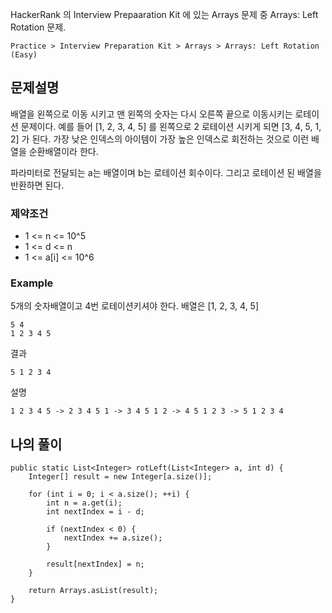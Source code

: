 HackerRank 의 Interview Prepaaration Kit 에 있는 Arrays 문제 중 Arrays: Left Rotation 문제.

`Practice > Interview Preparation Kit > Arrays > Arrays: Left Rotation (Easy)`

## 문제설명

배열을 왼쪽으로 이동 시키고 맨 왼쪽의 숫자는 다시 오른쪽 끝으로 이동시키는 로테이션 문제이다.
예를 들어 [1, 2, 3, 4, 5] 를 왼쪽으로 2 로테이션 시키게 되면 [3, 4, 5, 1, 2] 가 된다.
가장 낮은 인덱스의 아이템이 가장 높은 인덱스로 회전하는 것으로 이런 배열을 순환배열이라 한다.

파라미터로 전달되는 a는 배열이며 b는 로테이션 회수이다. 그리고 로테이션 된 배열을 반환하면 된다.

### 제약조건

* 1 <= n <= 10^5
* 1 <= d <= n
* 1 <= a[i] <= 10^6

### Example

5개의 숫자배열이고 4번 로테이션키셔야 한다.
배열은 [1, 2, 3, 4, 5]
```
5 4
1 2 3 4 5
```

결과
```
5 1 2 3 4
```

설명
```text
1 2 3 4 5 -> 2 3 4 5 1 -> 3 4 5 1 2 -> 4 5 1 2 3 -> 5 1 2 3 4
```

## 나의 풀이

```
public static List<Integer> rotLeft(List<Integer> a, int d) {
    Integer[] result = new Integer[a.size()];
    
    for (int i = 0; i < a.size(); ++i) {
        int n = a.get(i);
        int nextIndex = i - d;
        
        if (nextIndex < 0) {
            nextIndex += a.size();
        }
        
        result[nextIndex] = n;
    }
    
    return Arrays.asList(result);
}
```
